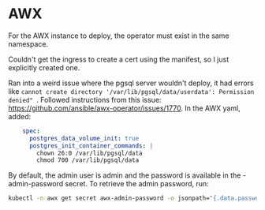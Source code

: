 # AWX

For the AWX instance to deploy, the operator must exist in the same namespace.

Couldn't get the ingress to create a cert using the manifest, so I just explicitly created one.

Ran into a weird issue where the pgsql server wouldn't deploy, it had errors like `cannot create directory '/var/lib/pgsql/data/userdata': Permission denied" `.  Followed instructions from this issue: https://github.com/ansible/awx-operator/issues/1770.  In the AWX yaml, added:
```yaml
    spec:
      postgres_data_volume_init: true
      postgres_init_container_commands: |
        chown 26:0 /var/lib/pgsql/data
        chmod 700 /var/lib/pgsql/data
```

By default, the admin user is admin and the password is available in the <resourcename>-admin-password secret. To retrieve the admin password, run:
```bash
kubectl -n awx get secret awx-admin-password -o jsonpath="{.data.password}" | base64 --decode ; echo
```